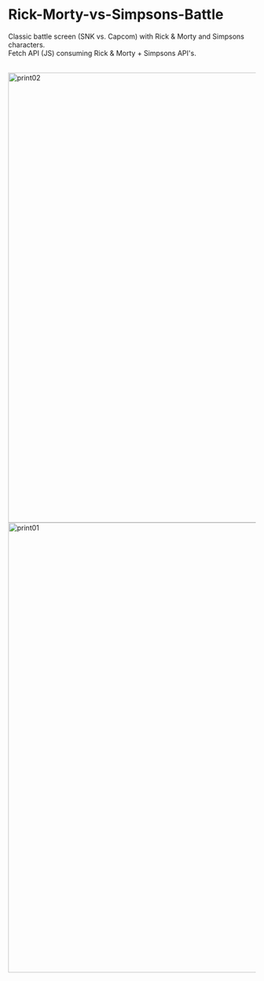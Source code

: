 # Rick-Morty-vs-Simpsons-Battle
Classic battle screen (SNK vs. Capcom) with Rick & Morty and Simpsons characters.<br>
Fetch API (JS) consuming Rick & Morty + Simpsons API's.<br><br>

<img width="1684" height="913" alt="print02" src="https://github.com/user-attachments/assets/0e79b8d2-101a-4c45-9cc3-64844ef6bdff" />

<img width="1684" height="913" alt="print01" src="https://github.com/user-attachments/assets/ba3f10ea-8dda-4358-b615-15155c75b927" />

